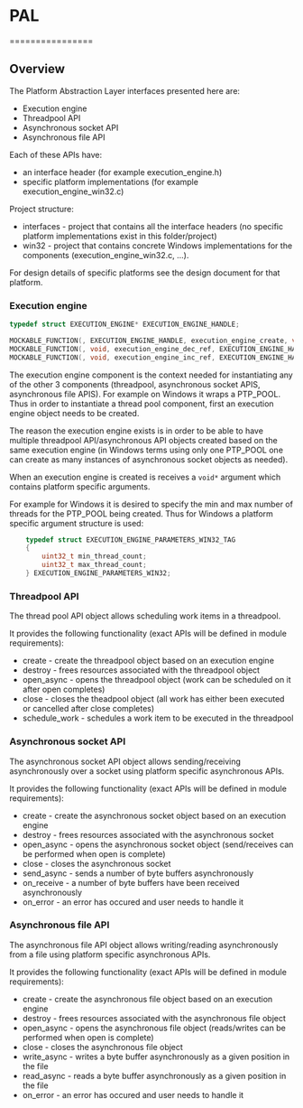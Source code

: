 # PAL
================

## Overview

The Platform Abstraction Layer interfaces presented here are:

- Execution engine
- Threadpool API
- Asynchronous socket API
- Asynchronous file API

Each of these APIs have:
- an interface header (for example execution_engine.h)
- specific platform implementations (for example execution_engine_win32.c)

Project structure:
- interfaces - project that contains all the interface headers (no specific platform implementations exist in this folder/project)
- win32 - project that contains concrete Windows implementations for the components (execution_engine_win32.c, ...).

For design details of specific platforms see the design document for that platform.

### Execution engine

```c
typedef struct EXECUTION_ENGINE* EXECUTION_ENGINE_HANDLE;

MOCKABLE_FUNCTION(, EXECUTION_ENGINE_HANDLE, execution_engine_create, void*, execution_engine_parameters);
MOCKABLE_FUNCTION(, void, execution_engine_dec_ref, EXECUTION_ENGINE_HANDLE, execution_engine);
MOCKABLE_FUNCTION(, void, execution_engine_inc_ref, EXECUTION_ENGINE_HANDLE, execution_engine);
```

The execution engine component is the context needed for instantiating any of the other 3 components (threadpool, asynchronous socket APIS, asynchronous file APIS). For example on Windows it wraps a PTP_POOL.
Thus in order to instantiate a thread pool component, first an execution engine object needs to be created.

The reason the execution engine exists is in order to be able to have multiple threadpool API/asynchronous API objects created based on the same execution engine (in Windows terms using only one PTP_POOL one can create as many instances of asynchronous socket objects as needed).

When an execution engine is created is receives a `void*` argument which contains platform specific arguments.

For example for Windows it is desired to specify the min and max number of threads for the PTP_POOL being created. Thus for Windows a platform specific argument structure is used:

```c
    typedef struct EXECUTION_ENGINE_PARAMETERS_WIN32_TAG
    {
        uint32_t min_thread_count;
        uint32_t max_thread_count;
    } EXECUTION_ENGINE_PARAMETERS_WIN32;
```

### Threadpool API

The thread pool API object allows scheduling work items in a threadpool.

It provides the following functionality (exact APIs will be defined in module requirements):

- create - create the threadpool object based on an execution engine
- destroy - frees resources associated with the threadpool object
- open_async - opens the threadpool object (work can be scheduled on it after open completes)
- close - closes the theadpool object (all work has either been executed or cancelled after close completes)
- schedule_work - schedules a work item to be executed in the threadpool

### Asynchronous socket API

The asynchronous socket API object allows sending/receiving asynchronously over a socket using platform specific asynchronous APIs.

It provides the following functionality (exact APIs will be defined in module requirements):

- create - create the asynchronous socket object based on an execution engine
- destroy - frees resources associated with the asynchronous socket
- open_async - opens the asynchronous socket object (send/receives can be performed when open is complete)
- close - closes the asynchronous socket
- send_async - sends a number of byte buffers asynchronously
- on_receive - a number of byte buffers have been received asynchronously
- on_error - an error has occured and user needs to handle it

### Asynchronous file API

The asynchronous file API object allows writing/reading asynchronously from a file using platform specific asynchronous APIs.

It provides the following functionality (exact APIs will be defined in module requirements):

- create - create the asynchronous file object based on an execution engine
- destroy - frees resources associated with the asynchronous file object
- open_async - opens the asynchronous file object (reads/writes can be performed when open is complete)
- close - closes the asynchronous file object
- write_async - writes a byte buffer asynchronously as a given position in the file
- read_async - reads a byte buffer asynchronously as a given position in the file
- on_error - an error has occured and user needs to handle it

